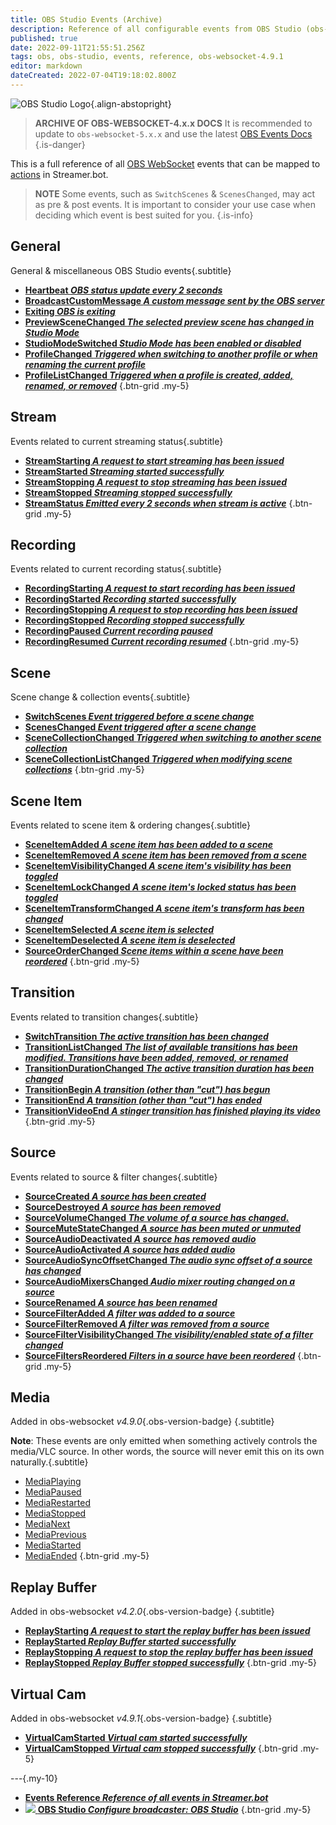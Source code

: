 ```yaml
---
title: OBS Studio Events (Archive)
description: Reference of all configurable events from OBS Studio (obs-websocket-4.9.1)
published: true
date: 2022-09-11T21:55:51.256Z
tags: obs, obs-studio, events, reference, obs-websocket-4.9.1
editor: markdown
dateCreated: 2022-07-04T19:18:02.800Z
---
```


![OBS Studio Logo](https://streamer.bot/img/integrations/obs.svg){.align-abstopright}

> **ARCHIVE OF OBS-WEBSOCKET-4.x.x DOCS**
> It is recommended to update to `obs-websocket-5.x.x` and use the latest [OBS Events Docs](/en/Broadcasters/OBS/Archive/Events)
{.is-danger}

This is a full reference of all [OBS WebSocket](https://github.com/obsproject/obs-websocket/blob/4.x-current/docs/generated/protocol.md) events that can be mapped to [actions](/en/Actions) in Streamer.bot.

> **NOTE**
Some events, such as `SwitchScenes` & `ScenesChanged`, may act as pre & post events.
It is important to consider your use case when deciding which event is best suited for you.
{.is-info}

## General
General & miscellaneous OBS Studio events{.subtitle}
* [**Heartbeat *OBS status update every 2 seconds***](/en/Broadcasters/OBS/Archive/Events/Heartbeat)
* [**BroadcastCustomMessage *A custom message sent by the OBS server***](/en/Broadcasters/OBS/Archive/Events/BroadcastCustomMessage)
* [**Exiting *OBS is exiting***](/en/Broadcasters/OBS/Archive/Events/Exiting)
* [**PreviewSceneChanged *The selected preview scene has changed in Studio Mode***](/en/Broadcasters/OBS/Archive/Events/Studio-Mode/PreviewSceneChanged)
* [**StudioModeSwitched *Studio Mode has been enabled or disabled***](/en/Broadcasters/OBS/Archive/Events/Studio-Mode/StudioModeSwitched)
* [**ProfileChanged *Triggered when switching to another profile or when renaming the current profile***](/en/Broadcasters/OBS/Archive/Events/Profiles/ProfileChanged)
* [**ProfileListChanged *Triggered when a profile is created, added, renamed, or removed***](/en/Broadcasters/OBS/Archive/Events/Profiles/ProfileListChanged)
{.btn-grid .my-5}

## Stream
Events related to current streaming status{.subtitle}
* [**StreamStarting *A request to start streaming has been issued***](/en/Broadcasters/OBS/Archive/Events/Streaming/StreamStarting)
* [**StreamStarted *Streaming started successfully***](/en/Broadcasters/OBS/Archive/Events/Streaming/StreamStarted)
* [**StreamStopping *A request to stop streaming has been issued***](/en/Broadcasters/OBS/Archive/Events/Streaming/StreamStopping)
* [**StreamStopped *Streaming stopped successfully***](/en/Broadcasters/OBS/Archive/Events/Streaming/StreamStopped)
* [**StreamStatus *Emitted every 2 seconds when stream is active***](/en/Broadcasters/OBS/Archive/Events/Streaming/StreamStatus)
{.btn-grid .my-5}

## Recording
Events related to current recording status{.subtitle}
* [**RecordingStarting *A request to start recording has been issued***](/en/Broadcasters/OBS/Archive/Events/Recording/RecordingStarting)
* [**RecordingStarted *Recording started successfully***](/en/Broadcasters/OBS/Archive/Events/Recording/RecordingStarted)
* [**RecordingStopping *A request to stop recording has been issued***](/en/Broadcasters/OBS/Archive/Events/Recording/RecordingStopping)
* [**RecordingStopped *Recording stopped successfully***](/en/Broadcasters/OBS/Archive/Events/Recording/RecordingStopped)
* [**RecordingPaused *Current recording paused***](/en/Broadcasters/OBS/Archive/Events/Recording/RecordingPaused)
* [**RecordingResumed *Current recording resumed***](/en/Broadcasters/OBS/Archive/Events/Recording/RecordingResumed)
{.btn-grid .my-5}

## Scene
Scene change & collection events{.subtitle}
* [**SwitchScenes *Event triggered **before** a scene change***](/en/Broadcasters/OBS/Archive/Events/Scenes/SwitchScenes)
* [**ScenesChanged *Event triggered **after** a scene change***](/en/Broadcasters/OBS/Archive/Events/Scenes/ScenesChanged)
* [**SceneCollectionChanged *Triggered when switching to another scene collection***](/en/Broadcasters/OBS/Archive/Events/Scenes/SceneCollectionChanged)
* [**SceneCollectionListChanged *Triggered when modifying scene collections***](/en/Broadcasters/OBS/Archive/Events/Scenes/SceneCollectionListChanged)
{.btn-grid .my-5}

## Scene Item
Events related to scene item & ordering changes{.subtitle}
* [**SceneItemAdded *A scene item has been added to a scene***](/en/Broadcasters/OBS/Archive/Events/Scene-Items/SceneItemAdded)
* [**SceneItemRemoved *A scene item has been removed from a scene***](/en/Broadcasters/OBS/Archive/Events/Scene-Items/SceneItemRemoved)
* [**SceneItemVisibilityChanged *A scene item's visibility has been toggled***](/en/Broadcasters/OBS/Archive/Events/Scene-Items/SceneItemVisibilityChanged)
* [**SceneItemLockChanged *A scene item's locked status has been toggled***](/en/Broadcasters/OBS/Archive/Events/Scene-Items/SceneItemLockChanged)
* [**SceneItemTransformChanged *A scene item's transform has been changed***](/en/Broadcasters/OBS/Archive/Events/Scene-Items/SceneItemTransformChanged)
* [**SceneItemSelected *A scene item is selected***](/en/Broadcasters/OBS/Archive/Events/Scene-Items/SceneItemSelected)
* [**SceneItemDeselected *A scene item is deselected***](/en/Broadcasters/OBS/Archive/Events/Scene-Items/SceneItemDeselected)
* [**SourceOrderChanged *Scene items within a scene have been reordered***](/en/Broadcasters/OBS/Archive/Events/Scene-Items/SourceOrderChanged)
{.btn-grid .my-5}

## Transition
Events related to transition changes{.subtitle}
* [**SwitchTransition *The active transition has been changed***](/en/Broadcasters/OBS/Archive/Events/Transitions/SwitchTransition)
* [**TransitionListChanged *The list of available transitions has been modified. Transitions have been added, removed, or renamed***](/en/Broadcasters/OBS/Archive/Events/Transitions/TransitionListChanged)
* [**TransitionDurationChanged *The active transition duration has been changed***](/en/Broadcasters/OBS/Archive/Events/Transitions/TransitionDurationChanged)
* [**TransitionBegin *A transition (other than "cut") has begun***](/en/Broadcasters/OBS/Archive/Events/Transitions/TransitionBegin)
* [**TransitionEnd *A transition (other than "cut") has ended***](/en/Broadcasters/OBS/Archive/Events/Transitions/TransitionEnd)
* [**TransitionVideoEnd *A stinger transition has finished playing its video***](/en/Broadcasters/OBS/Archive/Events/Transitions/TransitionVideoEnd)
{.btn-grid .my-5}

## Source
Events related to source & filter changes{.subtitle}
* [**SourceCreated *A source has been created***](/en/Broadcasters/OBS/Archive/Events/Sources/SourceCreated)
* [**SourceDestroyed *A source has been removed***](/en/Broadcasters/OBS/Archive/Events/Sources/SourceDestroyed)
* [**SourceVolumeChanged *The volume of a source has changed.***](/en/Broadcasters/OBS/Archive/Events/Sources/SourceVolumeChanged)
* [**SourceMuteStateChanged *A source has been muted or unmuted***](/en/Broadcasters/OBS/Archive/Events/Sources/SourceMuteStateChanged)
* [**SourceAudioDeactivated *A source has removed audio***](/en/Broadcasters/OBS/Archive/Events/Sources/SourceAudioDeactivated)
* [**SourceAudioActivated *A source has added audio***](/en/Broadcasters/OBS/Archive/Events/Sources/SourceAudioActivated)
* [**SourceAudioSyncOffsetChanged *The audio sync offset of a source has changed***](/en/Broadcasters/OBS/Archive/Events/Sources/SourceAudioSyncOffsetChanged)
* [**SourceAudioMixersChanged *Audio mixer routing changed on a source***](/en/Broadcasters/OBS/Archive/Events/Sources/SourceAudioMixersChanged)
* [**SourceRenamed *A source has been renamed***](/en/Broadcasters/OBS/Archive/Events/Sources/SourceRenamed)
* [**SourceFilterAdded *A filter was added to a source***](/en/Broadcasters/OBS/Archive/Events/Sources/SourceFilterAdded)
* [**SourceFilterRemoved *A filter was removed from a source***](/en/Broadcasters/OBS/Archive/Events/Sources/SourceFilterRemoved)
* [**SourceFilterVisibilityChanged *The visibility/enabled state of a filter changed***](/en/Broadcasters/OBS/Archive/Events/Sources/SourceFilterVisibilityChanged)
* [**SourceFiltersReordered *Filters in a source have been reordered***](/en/Broadcasters/OBS/Archive/Events/Sources/SourceFiltersReordered)
{.btn-grid .my-5}

## Media
Added in obs-websocket *v4.9.0*{.obs-version-badge} {.subtitle}

**Note**: These events are only emitted when something actively controls the media/VLC source. In other words, the source will never emit this on its own naturally.{.subtitle}
* [MediaPlaying](/en/Broadcasters/OBS/Archive/Events/Media/MediaPlaying)
* [MediaPaused](/en/Broadcasters/OBS/Archive/Events/Media/MediaPaused)
* [MediaRestarted](/en/Broadcasters/OBS/Archive/Events/Media/MediaRestarted)
* [MediaStopped](/en/Broadcasters/OBS/Archive/Events/Media/MediaStopped)
* [MediaNext](/en/Broadcasters/OBS/Archive/Events/Media/MediaNext)
* [MediaPrevious](/en/Broadcasters/OBS/Archive/Events/Media/MediaPrevious)
* [MediaStarted](/en/Broadcasters/OBS/Archive/Events/Media/MediaStarted)
* [MediaEnded](/en/Broadcasters/OBS/Archive/Events/Media/MediaEnded)
{.btn-grid .my-5}

## Replay Buffer
Added in obs-websocket *v4.2.0*{.obs-version-badge} {.subtitle}
* [**ReplayStarting *A request to start the replay buffer has been issued***](/en/Broadcasters/OBS/Archive/Events/Replay-Buffer/ReplayStarting)
* [**ReplayStarted *Replay Buffer started successfully***](/en/Broadcasters/OBS/Archive/Events/Replay-Buffer/ReplayStarted)
* [**ReplayStopping *A request to stop the replay buffer has been issued***](/en/Broadcasters/OBS/Archive/Events/Replay-Buffer/ReplayStopping)
* [**ReplayStopped *Replay Buffer stopped successfully***](/en/Broadcasters/OBS/Archive/Events/Replay-Buffer/ReplayStopped)
{.btn-grid .my-5}

## Virtual Cam
Added in obs-websocket *v4.9.1*{.obs-version-badge} {.subtitle}
* [**VirtualCamStarted *Virtual cam started successfully***](/en/Broadcasters/OBS/Archive/Events/Virtual-Cam/VirtualCamStarted)
* [**VirtualCamStopped *Virtual cam stopped successfully***](/en/Broadcasters/OBS/Archive/Events/Virtual-Cam/VirtualCamStopped)
{.btn-grid .my-5}


---{.my-10}

* [<i class="mdi mdi-creation primary--text"></i> **Events Reference *Reference of all events in Streamer.bot***](/en/Events)
* [<img src="https://streamer.bot/img/integrations/obs.svg"/> **OBS Studio *Configure broadcaster: OBS Studio***](/en/Broadcasters/OBS)
{.btn-grid .my-5}
